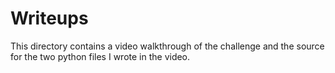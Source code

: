 # Writeups
This directory contains a video walkthrough of the challenge and the source for the two python files I wrote in the video.